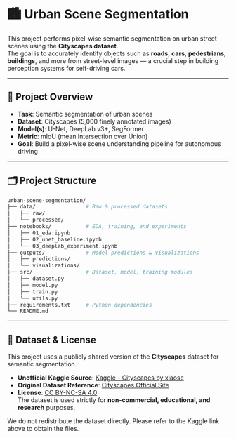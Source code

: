 # 🏙️ Urban Scene Segmentation

This project performs pixel-wise semantic segmentation on urban street scenes using the **Cityscapes dataset**.  
The goal is to accurately identify objects such as **roads**, **cars**, **pedestrians**, **buildings**, and more from street-level images — a crucial step in building perception systems for self-driving cars.

---

## 📌 Project Overview

- **Task**: Semantic segmentation of urban scenes
- **Dataset**: Cityscapes (5,000 finely annotated images)
- **Model(s)**: U-Net, DeepLab v3+, SegFormer
- **Metric**: mIoU (mean Intersection over Union)
- **Goal**: Build a pixel-wise scene understanding pipeline for autonomous driving

---

## 🗂️ Project Structure

```bash
urban-scene-segmentation/
├── data/                # Raw & processed datasets
│   ├── raw/
│   └── processed/
├── notebooks/           # EDA, training, and experiments
│   ├── 01_eda.ipynb
│   ├── 02_unet_baseline.ipynb
│   └── 03_deeplab_experiment.ipynb
├── outputs/             # Model predictions & visualizations
│   ├── predictions/
│   └── visualizations/
├── src/                 # Dataset, model, training modules
│   ├── dataset.py
│   ├── model.py
│   ├── train.py
│   └── utils.py
├── requirements.txt     # Python dependencies
└── README.md
```
---

## 📂 Dataset & License

This project uses a publicly shared version of the **Cityscapes** dataset for semantic segmentation.

- **Unofficial Kaggle Source**: [Kaggle - Cityscapes by xiaose](https://www.kaggle.com/datasets/xiaose/cityscapes/data)
- **Original Dataset Reference**: [Cityscapes Official Site](https://www.cityscapes-dataset.com/)
- **License**: [CC BY-NC-SA 4.0](https://creativecommons.org/licenses/by-nc-sa/4.0/)  
  The dataset is used strictly for **non-commercial, educational, and research** purposes.

We do not redistribute the dataset directly. Please refer to the Kaggle link above to obtain the files.


